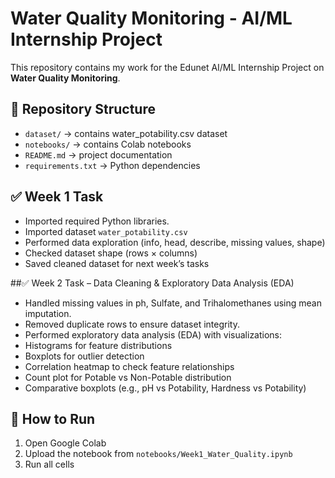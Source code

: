 # Water Quality Monitoring - AI/ML Internship Project

This repository contains my work for the Edunet AI/ML Internship Project on **Water Quality Monitoring**.

## 📂 Repository Structure
- `dataset/` → contains water_potability.csv dataset  
- `notebooks/` → contains Colab notebooks  
- `README.md` → project documentation  
- `requirements.txt` → Python dependencies  

## ✅ Week 1 Task
- Imported required Python libraries.
- Imported dataset `water_potability.csv`
- Performed data exploration (info, head, describe, missing values, shape)
- Checked dataset shape (rows × columns)
- Saved cleaned dataset for next week’s tasks

##✅ Week 2 Task – Data Cleaning & Exploratory Data Analysis (EDA)
- Handled missing values in ph, Sulfate, and Trihalomethanes using mean imputation.
- Removed duplicate rows to ensure dataset integrity.
- Performed exploratory data analysis (EDA) with visualizations:
- Histograms for feature distributions
- Boxplots for outlier detection
- Correlation heatmap to check feature relationships
- Count plot for Potable vs Non-Potable distribution
- Comparative boxplots (e.g., pH vs Potability, Hardness vs Potability)

## 🚀 How to Run
1. Open Google Colab
2. Upload the notebook from `notebooks/Week1_Water_Quality.ipynb`
3. Run all cells
